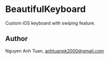 # BeautifulKeyboard
Custom iOS keyboard with swiping feature. 

## Author
Nguyen Anh Tuan, anhtuanpk2000@gmail.com
